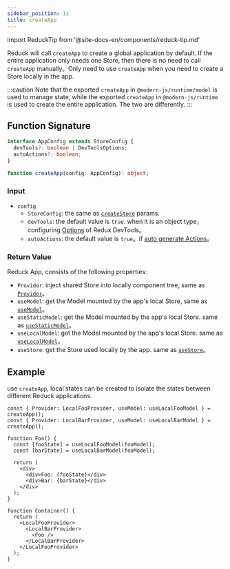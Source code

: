 ```yaml
---
sidebar_position: 11
title: createApp
---
```


import ReduckTip from '@site-docs-en/components/reduck-tip.md'

<ReduckTip />

Reduck will call `createApp` to create a global application by default. If the entire application only needs one Store, then there is no need to call `createApp` manually。Only need to use `createApp` when you need to create a Store locally in the app.

:::caution
Note that the exported `createApp` in `@modern-js/runtime/model` is used to manage state, while the exported `createApp` in `@modern-js/runtime` is used to create the entire application. The two are differently.
:::

## Function Signature

```ts
interface AppConfig extends StoreConfig {
  devTools?: boolean | DevToolsOptions;
  autoActions?: boolean;
}

function createApp(config: AppConfig): object;
```

### Input

- `config`
  - `StoreConfig`: the same as [`createStore`](./create-store.md) params.
  - `devTools`: the default value is `true`. when it is an object type，configuring [Options](https://github.com/reduxjs/redux-devtools/blob/main/extension/docs/API/Arguments.md) of Redux DevTools。
  - `autoActions`: the default value is `true`。if [auto generate Actions](./auto-actions.md)。

### Return Value

Reduck App, consists of the following properties:

- `Provider`: inject shared Store into locally component tree, same as [`Provider`](./Provider.md)。
- `useModel`: get the Model mounted by the app's local Store, same as [`useModel`](./use-model.md)。
- `useStaticModel`: get the Model mounted by the app's local Store. same as [`useStaticModel`](./use-static-model.md)。
- `useLocalModel`: get the Model mounted by the app's local Store. same as [`useLocalModel`](./use-local-model.md)。
- `useStore`: get the Store used locally by the app. same as [`useStore`](./use-store.md)。

## Example

use `createApp`, local states can be created to isolate the states between different Reduck applications.

```tsx
const { Provider: LocalFooProvider, useModel: useLocalFooModel } = createApp();
const { Provider: LocalBarProvider, useModel: useLocalBarModel } = createApp();

function Foo() {
  const [fooState] = useLocalFooModel(fooModel);
  const [barState] = useLocalBarModel(fooModel);

  return (
    <div>
      <div>Foo: {fooState}</div>
      <div>Bar: {barState}</div>
    </div>
  );
}

function Container() {
  return (
    <LocalFooProvider>
      <LocalBarProvider>
        <Foo />
      </LocalBarProvider>
    </LocalFooProvider>
  );
}
```

